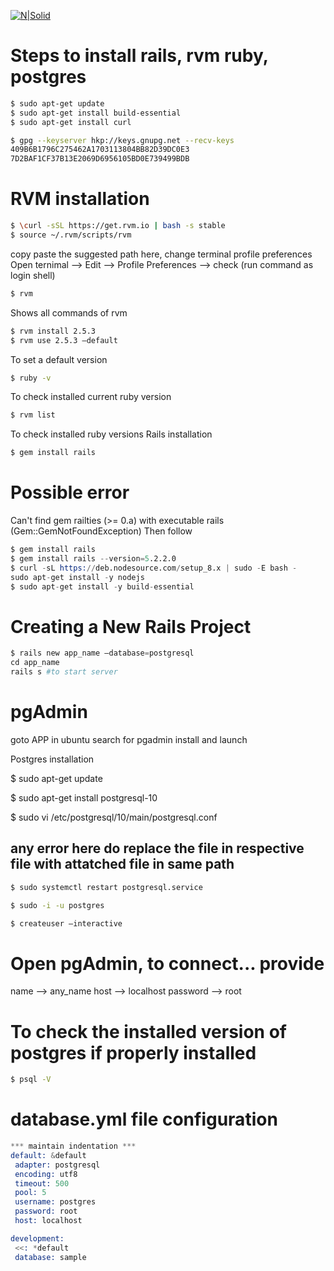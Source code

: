 [![N|Solid](https://github.com/vinojash/sample/blob/master/Resources/railsGirls.PNG)](https://nodesource.com/products/nsolid) 

# Steps to install rails, rvm ruby, postgres 

```sh
$ sudo apt-get update
$ sudo apt-get install build-essential
$ sudo apt-get install curl

$ gpg --keyserver hkp://keys.gnupg.net --recv-keys
409B6B1796C275462A1703113804BB82D39DC0E3
7D2BAF1CF37B13E2069D6956105BD0E739499BDB

```

# RVM installation
```sh
$ \curl -sSL https://get.rvm.io | bash -s stable
$ source ~/.rvm/scripts/rvm
```
copy paste the suggested path here, change terminal profile preferences
Open ternimal --> Edit --> Profile Preferences --> check (run command as login shell)
```sh
$ rvm
```
Shows all commands of rvm
```sh
$ rvm install 2.5.3
$ rvm use 2.5.3 –default
```
To set a default version
```sh
$ ruby -v
```
To check installed current ruby version
```sh
$ rvm list
```
To check installed ruby versions Rails installation
```sh
$ gem install rails
```
# Possible error
Can't find gem railties (>= 0.a) with executable rails
(Gem::GemNotFoundException)
Then follow
```s
$ gem install rails
$ gem install rails --version=5.2.2.0
$ curl -sL https://deb.nodesource.com/setup_8.x | sudo -E bash -
sudo apt-get install -y nodejs
$ sudo apt-get install -y build-essential
```
# Creating a New Rails Project
```s
$ rails new app_name –database=postgresql
cd app_name
rails s #to start server 
```
# pgAdmin

goto APP in ubuntu search for pgadmin install and launch

Postgres installation

$ sudo apt-get update

$ sudo apt-get install postgresql-10

$ sudo vi /etc/postgresql/10/main/postgresql.conf

## any error here do replace the file in respective file with attatched file in same path
```sh
$ sudo systemctl restart postgresql.service

$ sudo -i -u postgres

$ createuser –interactive
```
# Open pgAdmin, to connect... provide
name --> any_name
host   --> localhost
password --> root
 # To check the installed version of postgres if properly installed
```sh
$ psql -V  
```  



# database.yml  file configuration

```s
*** maintain indentation ***
default: &default
 adapter: postgresql
 encoding: utf8
 timeout: 500
 pool: 5
 username: postgres
 password: root
 host: localhost

development: 
 <<: *default
 database: sample
```




